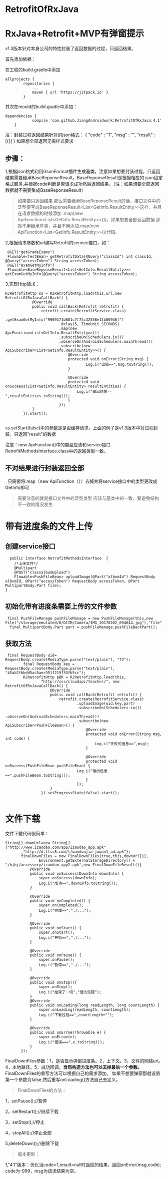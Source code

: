 # RetrofitOfRxJava

# RxJava+Retrofit+MVP有弹窗提示

v1.3版本针对本身公司的特性封装了返回数据的过程，只返回结果。

首先添加依赖：

在工程的build.gradle中添加
``` 
allprojects {
		repositories {
			...
			maven { url 'https://jitpack.io' }
		}
``` 
其次在mould的build.gradle中添加：
``` 
dependencies {
	        compile 'com.github.JiangAndroidwork:RetrofitOfRxJava:4.1'
	}
``` 

注：封装过程返回结果针对的json格式：
{
  "code" : "1",
  "msg" : "",
  "result" : [{}]
}
如果想全部返回无需样式要求
## 步骤：
1,根据json格式利用GsonFormat插件生成基类，注意如果想要封装过程，只返回结果需要继承BaseReponseResult。BaseReponseResult是根据相应的
json固定格式超类,并根据code判断是否请求成功然后返回结果。（注：如果想要全部返回数据就不需要集成BaseReponseResult）
>如果要只返回结果 那么需要继承BaseReponseResult的话，接口文件中的泛型要写成BaseReponseResult<List<GetInfo.ResultEntity>>这样，并且在请求数据的时候添加
.map(new ApiFunction<List<GetInfo.ResultEntity>>())，如果想要全部返回数据 那就不用继承基类，并且不用添加.map(new ApiFunction<List<GetInfo.ResultEntity>>())代码。


2,根据请求参数和url编写Retrofit的service接口，如：
``` 
 @GET("getGradeExams")
 Flowable<TestBean> getRetrofitData(@Query("classId") int classId, @Query("accessToken") String accessToken);
 @GET("examGetMyInfo")
 Flowable<BaseReponseResult<List<GetInfo.ResultEntity>>> getExamGetMyInfo(@Query("accessToken") String accessToken);
 ``` 
3,实现Http请求：
``` 
RJRetrofitHttp ss = RJRetrofitHttp.load(this,url,new RetrofitOfRxJavaCallBack() {
            @Override
            public void callBack(Retrofit retrofit) {
                retrofit.create(RetrofitService.class)
                        .getExamGetMyInfo("9969171b881c7f74c32558e11b86936f")
                        .delay(5, TimeUnit.SECONDS)
                        .map(new ApiFunction<List<GetInfo.ResultEntity>>())
                        .subscribeOn(Schedulers.io())
                        .observeOn(AndroidSchedulers.mainThread())
                        .subscribe(new ApiSubscriber<List<GetInfo.ResultEntity>>() {
                            @Override
                            protected void onError(String msg) {
                                    Log.i("出错==",msg.toString());
                            }

                            @Override
                            protected void onSuceess(List<GetInfo.ResultEntity> resultEntities) {
                                Log.i("输出结果--",resultEntities.toString());
                            }
                        });
            }
        }).start();
     
``` 
ss.setStart(false)中的参数是是否缓存请求，上面的例子是v1.3版本中对过程封装，只返回"result"的数据

注意：new ApiFunction<T>()中的类型应该和service接口RetrofitMethodsInterface.class中的返回类型一致。
## 不对结果进行封装返回全部
   只需要将.map（new ApiFunction<T>（））去掉并将service接口中的类型更改成GetInfo即可
	
> 需要注意的就是接口文件中的泛型类型 应该与基类中的一致，要避免结构不一致的情况发生.
# 带有进度条的文件上传
## 创建service接口
```
  public interface RetrofitMethodsInterface  {
    /*上传文件*/
    @Multipart
    @POST("classalbumUpload")
    Flowable<PushFileBean> uploadImage(@Part("albumId") RequestBody albumId, @Part("accessToken") RequestBody accessToken, @Part MultipartBody.Part file);
}
```
## 初始化带有进度条需要上传的文件参数
```
 final PushFileManage pushFileManage = new PushFileManage(this,new File("/storage/emulated/0/DCIM/Camera/IMG_20170202_094844.jpg"),"file","image/jpg");
  final MultipartBody.Part part = pushFileManage.pushFileBackPart();
```
## 获取方法
```
 final RequestBody uid= RequestBody.create(MediaType.parse("text/plain"), "72");
        final RequestBody key = RequestBody.create(MediaType.parse("text/plain"), "45ab2fbbdd5ac8aec951f219f33fb5cc");
        RJRetrofitHttp pBR = RJRetrofitHttp.load(this,
                "http://sss/cloudapi/teacher/", new RetrofitOfRxJavaCallBack() {
                    @Override
                    public void callBack(Retrofit retrofit) {
                        retrofit.create(RetrofitService.class)
                                .uploadImage(uid,key,part)
                                .subscribeOn(Schedulers.io())
                                .observeOn(AndroidSchedulers.mainThread())
                                .subscribe(new ApiSubscriber<PushFileBean>() {
                                    @Override
                                    protected void onError(String msg, int code) {
                                        Log.i("失败的信息==",msg);
                                    }

                                    @Override
                                    protected void onSuceess(PushFileBean pushFileBean) {
                                Log.i("输出信息==",pushFileBean.toString());
                                    }
                                });
                    }
                }).setProgressState(false).start();
        
```
# 文件下载

 文件下载代码很简单：
 ```
String[] downUrl=new String[]{"http://www.izaodao.com/app/izaodao_app.apk"
        ,"http://d.ltss8.com/t/wandoujia-juwan1_ad.apk"};
        finalDownFiles = new FinalDownFiles(true,this,downUrl[1],
                Environment.getExternalStorageDirectory() + "/bjhj/accessory/izaodao_app2.apk",new FinalDownFileResult(){
            @Override
            public void onSuccess(DownInfo downInfo) {
                super.onSuccess(downInfo);
                Log.i("成功==",downInfo.toString());
            }

            @Override
            public void onCompleted() {
                super.onCompleted();
                Log.i("完成==","./...");
            }

            @Override
            public void onStart() {
                super.onStart();
                Log.i("开始==","./...");
            }

            @Override
            public void onPause() {
                super.onPause();
                Log.i("暂停==","./...");
            }

            @Override
            public void onStop(){
                super.onStop();
                Log.i("结束了一切","是的没错");
            }
            @Override
            public void onLoading(long readLength, long countLength) {
                super.onLoading(readLength, countLength);
                Log.i("下载过程==",countLength+"");
            }

            @Override
            public void onErroe(Throwable e) {
                super.onErroe(e);
                Log.i("错误===",e.toString());
            }
        });
```
FinalDownFiles参数：1，是否显示弹窗进度条。2，上下文。3，文件的网络url。4，本地路径。5，成功回调。**当然构造方法也可以去掉最后一个参数。**
FinalDownFiles的重写方法可以根据自己的需求添加。
如果不想要弹窗那就设置第一个参数为false,然后重写onLoading()方法自己去定义。
> FinalDownFiles的方法：

1，setPause();//暂停

2，setRestart();//继续下载

3，setStop();//停止

4，stopAll();//停止全部

5,deleteDown();//删除下载

>版本更新：

1,"4.1"版本：优化当code=1,result=null时返回的结果，返回onError(msg,code); code为-999，msg为请求结果为空。